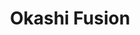 ---
layout: place
title: "Okashi Fusion"
permalink: /california/vacaville/okashi-fusion.html
stateAbbr: CA
stateName: California
cityName: Vacaville
seo:
  name: "Okashi Fusion"
  type: Restaurant
  links: null
description: "Okashi Fusion serves delicious sushi in Vacaville, California. Try fresh Japanese dishes for a great dining experience. "
place_id: ChIJfeZfAc0ihYARbw8Ws0DN2iU
photos:
  - name: >-
      places/ChIJfeZfAc0ihYARbw8Ws0DN2iU/photos/AeeoHcIb0aQY8bKy_82nfvec03MYVkALTma3aTcCERWMkEGLay-pi4Odzr35AAUJvWUlZLKcw5BDEMtmacPQsGJ9MDl5TbKfKEdnck976RXJOOAHHCd0BwlTmplq5OplNCfT10a646eaatE5uUbftEnukji8ELVwteA5ZpI69ZKCoS9x8fVOrYLE1P32uMj6xyx1FBcmqnSD0BEfkcMHefz1hdqIkTuErvxy9KHnGq30U0xfqr80MBm-xM6JwW_hRrmR2krssrG-Q3FV7YUjqny9tDR9eZMWmPcz0pPxIRgrZRxgGz8r9RrPfoh84FxlsMi4n7tXTkW05-ui_P1vg3YYChi3pmmZcxi8AODA9lD7AqxCEoyXOfOFxSD_fWe4XJS-plJy2GpSY15_LkeqAk9ey39no5hbDNLGL1o2gZCja60
    widthPx: 4032
    heightPx: 2268
    authorAttributions:
      - displayName: Mic
        uri: https://maps.google.com/maps/contrib/110440564235721070419
        photoUri: >-
          https://lh3.googleusercontent.com/a/ACg8ocKY8mJk5kIQu1Ze_1pR6dEoZ7OZQH3cSe4cRyfoORuk3R30TQ=s100-p-k-no-mo
    flagContentUri: >-
      https://www.google.com/local/imagery/report/?cb_client=maps_api_places.places_api&image_key=!1e10!2sCIHM0ogKEICAgICijcPzdA&hl=en-US
    googleMapsUri: >-
      https://www.google.com/maps/place//data=!3m4!1e2!3m2!1sCIHM0ogKEICAgICijcPzdA!2e10!4m2!3m1!1s0x808522cd015fe67d:0x25dacd40b3160f6f
  - name: >-
      places/ChIJfeZfAc0ihYARbw8Ws0DN2iU/photos/AeeoHcIj1f9_xB0W0DAlNhXTM8fDWqZi1SdvpLocxrVSUlCpFyi0cMXJSOzf5J9awrrpOZ_RZ2HJf0Lef1H1krLQPXJ197HsywD6Xsa0HWIr58pewrs3DnbuAVrTWz34FEsWH-WJYg01IQ28aQPX8Udy1K9x1SWzDJNKTJrv2dw9geuKY4QnH1B2SA_AStvHjSPYGXUlsCynxnWVF-Flm4YV8J4PEeZm6H85M_kjkG2onEAVf8U9vmQGNoPrA6hyqJRlkThDuToh2zuyI24CkL6OiwffUnAzIaIxCyYd_qDkDT-eqg
    widthPx: 4800
    heightPx: 2700
    authorAttributions:
      - displayName: Okashi Fusion
        uri: https://maps.google.com/maps/contrib/108275958002733346880
        photoUri: >-
          https://lh3.googleusercontent.com/a-/ALV-UjVgjiG8y5UEmYJ6PX6m2gvEditBrG6fcnLc1acY4eSWPvZ9X4k=s100-p-k-no-mo
    flagContentUri: >-
      https://www.google.com/local/imagery/report/?cb_client=maps_api_places.places_api&image_key=!1e10!2sAF1QipN8heVD33Af4DghWakFnQUlF5DViWYfQcedgAS-&hl=en-US
    googleMapsUri: >-
      https://www.google.com/maps/place//data=!3m4!1e2!3m2!1sAF1QipN8heVD33Af4DghWakFnQUlF5DViWYfQcedgAS-!2e10!4m2!3m1!1s0x808522cd015fe67d:0x25dacd40b3160f6f
  - name: >-
      places/ChIJfeZfAc0ihYARbw8Ws0DN2iU/photos/AeeoHcJVYsNOLtAOeqXY2c7CSWLlCJ80fcSR3RL6Il6Hnzs1c3jD7UqFzvLXlREvbG96Vq1knZ9CpmmpZaXEq3zp5DSRr7GKL18XHW_C9QH34nXll6vvPsqeJV-0PZ59spj1emGzshBIhsiePJ3VavC3VcZps33ZSc1GuZR5iuT4WDvsgfkGCA8s9u0OwgiFIO2SmuWCYh0iCtS6-tN7K8LfSSLu-73USX13MtLsie5HtLqXIumUja39ucL9nT71MciQZxBeT7GeEE1dM2obbC1Fm596EDSzupwjZqw6cbC0Hk6NF8NVj1G2ZpE-RH9Daxcf43pUWRx_ubyXG69cpZ6Iq56Cp3cd28Z5Ex-61b-fMai2oWQFfJ_Y3sP7JKdsnhEpVQzyhGbAJBNv_ac3ZXLwBftv6ZG_7Re2iZr7wUeugJaw99bnIqCrh1VaVsjXEbu7
    widthPx: 4800
    heightPx: 4000
    authorAttributions:
      - displayName: Stefan
        uri: https://maps.google.com/maps/contrib/116784258131232461248
        photoUri: >-
          https://lh3.googleusercontent.com/a-/ALV-UjXfV2bBvMj2z0CWmjsp4yyq3XzO-mmN28VKNTnVZi9jt0ILbSD9Wg=s100-p-k-no-mo
    flagContentUri: >-
      https://www.google.com/local/imagery/report/?cb_client=maps_api_places.places_api&image_key=!1e10!2sCIABIhAGbwPTnAk5L2fbsXUAB26v&hl=en-US
    googleMapsUri: >-
      https://www.google.com/maps/place//data=!3m4!1e2!3m2!1sCIABIhAGbwPTnAk5L2fbsXUAB26v!2e10!4m2!3m1!1s0x808522cd015fe67d:0x25dacd40b3160f6f
  - name: >-
      places/ChIJfeZfAc0ihYARbw8Ws0DN2iU/photos/AeeoHcJKODaHpg8BV1SC4e7xaS5qX4ZgbnZYQDFDYrO1QcXdEkxt8uJlnjcALEfueUY8bWoTSn6Wqh1_E-7hrDITgvbrEINa3ROkTSHLAgv3gOCE33vEuYIikg5VpOkc1VPNhfY4gPRTjx4HQbFEGbIYMNCyPLYjLXmQtAa5br_eCtcYtg_n6DAHnF7i3J0cGiN85Mej0ofBZMl5eKXtfVRUA6S51-1pDaIOe3yirWW5HnVUs_l_7NFRGktGONmxrU0v8CV77Ro_HWvhqs8FGcohOQzAgCj_wDStc7trve-warwXBAPe05fUXeTmE6rBtxJpnCSXhfaJrgLbdPbxmJbyd5t4ARLih3s7mOp8cb8qLB_Bw2JHPdxvpCzNIokK-PHo-ZLJkAMyNYarKTSQ43pN2K4HZ3LqW4VBDFNuFUmxTrs
    widthPx: 3024
    heightPx: 4032
    authorAttributions:
      - displayName: Ana Monge
        uri: https://maps.google.com/maps/contrib/114648911849675266437
        photoUri: >-
          https://lh3.googleusercontent.com/a-/ALV-UjUUEy8rtgSiUw4qoN83Xk0DmnecCJ4xvxmCWE702WzfB6hE5kuuUg=s100-p-k-no-mo
    flagContentUri: >-
      https://www.google.com/local/imagery/report/?cb_client=maps_api_places.places_api&image_key=!1e10!2sCIHM0ogKEICAgICnt7rcKA&hl=en-US
    googleMapsUri: >-
      https://www.google.com/maps/place//data=!3m4!1e2!3m2!1sCIHM0ogKEICAgICnt7rcKA!2e10!4m2!3m1!1s0x808522cd015fe67d:0x25dacd40b3160f6f
  - name: >-
      places/ChIJfeZfAc0ihYARbw8Ws0DN2iU/photos/AeeoHcIy-teI9c5v58jYJ9w3ssPfe9Rb5WtZyg6cnQowcnJlUp7RWvFFsC4u6IHDa_SYA4rRyS5w6xXi8TNh5LVYHL9En_Iy_D1hKu9b4C8vw3cEEl6tGjKK0rcKXPRHknCENun3cRdnvhzE9Kuw5Gh8BSGMhE7ALc4_VemWxWlEBhZWi1XewYFTu6rlu-Q-pT5UQI7RvQBx0G5MkNVNrGI0_y_XIC8C47UVXLWkewMKfMC-R345roQvDK5Ro96j93pMXuZwG18PpfmWN2SvwIPX5ERiTt9K4vMjieCoaRfkhvUeXW2x_-rNzcyJ-MGMRrLLQWmZD1cnDt13mN520Wan1jkS2k3l7mYrX62lu3PuVcOY-aRPVUwz3r8MudtqOELU31je-FmocpybfNpZSWJ-Tl6x5LqLiyDL0L4icOJcm6nZdteX
    widthPx: 4032
    heightPx: 3024
    authorAttributions:
      - displayName: Stephanie Anne
        uri: https://maps.google.com/maps/contrib/104191733597072737128
        photoUri: >-
          https://lh3.googleusercontent.com/a/ACg8ocLhXNChSO9jJmCiTUz7pYmAJY2ec52WopvyA2ZVibTlAJcdCrU=s100-p-k-no-mo
    flagContentUri: >-
      https://www.google.com/local/imagery/report/?cb_client=maps_api_places.places_api&image_key=!1e10!2sCIHM0ogKEICAgIDpwoyK-AE&hl=en-US
    googleMapsUri: >-
      https://www.google.com/maps/place//data=!3m4!1e2!3m2!1sCIHM0ogKEICAgIDpwoyK-AE!2e10!4m2!3m1!1s0x808522cd015fe67d:0x25dacd40b3160f6f
  - name: >-
      places/ChIJfeZfAc0ihYARbw8Ws0DN2iU/photos/AeeoHcIh2SjKlhfM7YNf1p6dmtntliBBTudnmugrRidRi0QqkFVij7sOryF8EezLTSpY8S2mZmHlHg0zbZPkV57g-6MO1xPfTxKQtUaIiqhhGOAy9G7ac_781fN76AbFEsShjA2Gd7J9TIBkGd3G-D26NMNeBgprG1cTCde8DTHNoUB7A3taVRBnsFNNm-QPBCerfrpHbNGYwMAjKesyrc6c4FYnHs2vtDvhsAFu1Ykz-QepJh_o6bu-hobqZMrwnIWCBGTzZ0lJWb8jPeSDc0GJZpM7zg1wN_uH2-LeniiAa4Euw4ysG-iPknXtpbcP3HYfP5NEJ42l-msiYbq4ftn1IQlwxEUuUCSu9FX9_qdbaAb4EhE43u-Mo2HExgVITwmFFYr1vL7Y5QUYO8xt8buKbMivojuAmkAutCCapwtZYWR37HU1
    widthPx: 3024
    heightPx: 4032
    authorAttributions:
      - displayName: JOE OLIVAS
        uri: https://maps.google.com/maps/contrib/100581506504000088903
        photoUri: >-
          https://lh3.googleusercontent.com/a-/ALV-UjUaRLaSmyHt9jMOh6XrnRveTmEAsDngQxdpP4YIAFc9u3fF0_V5Ug=s100-p-k-no-mo
    flagContentUri: >-
      https://www.google.com/local/imagery/report/?cb_client=maps_api_places.places_api&image_key=!1e10!2sCIHM0ogKEICAgICPmYei-wE&hl=en-US
    googleMapsUri: >-
      https://www.google.com/maps/place//data=!3m4!1e2!3m2!1sCIHM0ogKEICAgICPmYei-wE!2e10!4m2!3m1!1s0x808522cd015fe67d:0x25dacd40b3160f6f
  - name: >-
      places/ChIJfeZfAc0ihYARbw8Ws0DN2iU/photos/AeeoHcLDJb8wzI2Sza4d9EyMky55_ZJYm7LbRPsHfTVLfJGkDgs057GhVQpPYNwOi11UqBhR8WifmuPtxJR8RVfJBG3MN5Cp-xI532gr_tzBqxM7pvJoddc70ud5YYF5itM_Dr2xnN77rKALpMvec9sv5C8dg-XSxBRX2-6HjlpEDvLzI4AfiEIV9WW3Zr5SJLUWb4uDPCGnAPxVxN0edPcBOI1goj4yteTGQHqeWNhti6JROvCsu7fQg_uVJnJ_FJOekSZSmDSuQZBV_Sgs1TosOiFfxg5XYcNzy5uDxuNPni9oQcjjgGSgnP3mlwn5AqovvK_xWvAuwaX2V0ofIwmz_Ax3WZc2JmVAd0lG4As0Ursnh0LBKcJG22w-tavgvoukVrGxr9Js6J4HmVqaGOI0MWbpxZ8zszuyobQKpHNH6pi6Kw
    widthPx: 4032
    heightPx: 2268
    authorAttributions:
      - displayName: Mic
        uri: https://maps.google.com/maps/contrib/110440564235721070419
        photoUri: >-
          https://lh3.googleusercontent.com/a/ACg8ocKY8mJk5kIQu1Ze_1pR6dEoZ7OZQH3cSe4cRyfoORuk3R30TQ=s100-p-k-no-mo
    flagContentUri: >-
      https://www.google.com/local/imagery/report/?cb_client=maps_api_places.places_api&image_key=!1e10!2sCIHM0ogKEICAgICijcPzNA&hl=en-US
    googleMapsUri: >-
      https://www.google.com/maps/place//data=!3m4!1e2!3m2!1sCIHM0ogKEICAgICijcPzNA!2e10!4m2!3m1!1s0x808522cd015fe67d:0x25dacd40b3160f6f
  - name: >-
      places/ChIJfeZfAc0ihYARbw8Ws0DN2iU/photos/AeeoHcK5-ElFiToelTzealX1i9soNaS8XTBmSSFBIQFy4x-D_eFXdLvWC3f7N4Gkm8aW5QIY5w9JWznihMiV1F9LXqAXjnN7HxWCdgH-SVmK80PRj8ZiOxHhJiOgdJPrLE7BnL8v5ZJa8AA9kfe9jAx3DTUtvlOyd31-ls4gpKlrfYme9xpE2KspMZVsnZJPzzb78JRIFpKdygBTukTZpMDzjyxDB-RF68QuwCudXvJSywf0mE1f67EXSaxm3YkwvRVyCIQXlcYbOmg5s4sut6GJEjIBWfG8FgYklapweSEiG_iumejgu5VufGr7oWGYGBuRZDYYSHRWi0o_3OlZfobfcLPDt_46VEfPLxvhttsq4GhUUoqY3T0kE7YOlPtI34hzU5SeqtECImGAftKrjiLkfeGBYxPi7CtFEBEVpJoUUI5m2LbDfenXuPL1JzU0xmXp
    widthPx: 2268
    heightPx: 4032
    authorAttributions:
      - displayName: Cecilia Knapp
        uri: https://maps.google.com/maps/contrib/115014077999082450395
        photoUri: >-
          https://lh3.googleusercontent.com/a-/ALV-UjUfUsf4Woz7Vj73t0KJP51-Mj_-NgAztGrNCnP6VbvDd1oC-KPt=s100-p-k-no-mo
    flagContentUri: >-
      https://www.google.com/local/imagery/report/?cb_client=maps_api_places.places_api&image_key=!1e10!2sCIABIhADycKzzjaCXWfDhQAAA-Ds&hl=en-US
    googleMapsUri: >-
      https://www.google.com/maps/place//data=!3m4!1e2!3m2!1sCIABIhADycKzzjaCXWfDhQAAA-Ds!2e10!4m2!3m1!1s0x808522cd015fe67d:0x25dacd40b3160f6f
  - name: >-
      places/ChIJfeZfAc0ihYARbw8Ws0DN2iU/photos/AeeoHcIOdPLZs4W-JoRTdfIqe3BTfTVxqLcpIjV1PXyygjgH4oWsRbzWBOjlI0Zj8enPwMOxxJXJ783RoZcW5gQ39KOFH59Vuc5I_CJkMO6lFNNbT6sGISLE9wV07_-Z3Dfd95aKCgQ6BWPNjV-shi8HXB8l23Cz-pVRsKvv-5Ozc-PAOQpePeKL5Vf25KHd37g46Ojamx38Dg5Ee89tWfHjwCbCEimt42clUr7WtOGW5N0IQv1IBTwHklCqY1OGPbYhAIQde7LHfWDiyt1cV3XO2qCJpqYKJsgZkJZcnD6v5GPO5-lMWfeqDB3UHq_5hhWwe8XIfRUhE2XyVJfCpbMFJQBOI2BHor4k_WTka5at7VtHj2hA7XakmygWm4d4Ls4weAVDviy9XDdnogp5Jkd79v9c4MM0BR9FMqS_jJUPUlSDYQ
    widthPx: 3024
    heightPx: 4032
    authorAttributions:
      - displayName: Christopher Reyes
        uri: https://maps.google.com/maps/contrib/110700038015972414790
        photoUri: >-
          https://lh3.googleusercontent.com/a/ACg8ocK732X2O62dwvI0GJg1yfM0F9VV8lnA6Tro5aO87z-4Jdq0aQ=s100-p-k-no-mo
    flagContentUri: >-
      https://www.google.com/local/imagery/report/?cb_client=maps_api_places.places_api&image_key=!1e10!2sCIHM0ogKEICAgIDEv-eYEQ&hl=en-US
    googleMapsUri: >-
      https://www.google.com/maps/place//data=!3m4!1e2!3m2!1sCIHM0ogKEICAgIDEv-eYEQ!2e10!4m2!3m1!1s0x808522cd015fe67d:0x25dacd40b3160f6f
  - name: >-
      places/ChIJfeZfAc0ihYARbw8Ws0DN2iU/photos/AeeoHcK6ENts7EDidxq2FK_FAe6Qdmh-I-k-UTS3VI9bxYOUnnjROin2twf0OXoE5iYOViMgNzGnkTMyyQxs2JpbLU5qJtj_pin2wLgdqbzrdO3U-EZjzGNKdk6MO3qrJkIJ0KQ-Egm55eWpHdG6Da0m-F7Fn3Q9--9dmzRWZMJzgZcwYORzPJfm8aUSUuPl6igPOrzSV90y2MsJQykNPH25MtHF_r2EFzveXVCZGIXcRunGWKAjkILZV-A10mKpxaGBrMx3J8UGF8VBuU0VtvLpTCc58rsAVLXL7e01-J6ZpEOoA4dJNrp-GZk8fKmMOeDpVyKR_K7aNaAAYI1DWcADVZ8_B3C-xL5TAsnSwxqPpNjupkdA-vov68MzE_MEz-o_fYJvHDYZ83CbtOEwbonP0G6qax7ftCrcvomx0nyBOc36aEgq
    widthPx: 4000
    heightPx: 3000
    authorAttributions:
      - displayName: Maurice Williams
        uri: https://maps.google.com/maps/contrib/116716696289186260662
        photoUri: >-
          https://lh3.googleusercontent.com/a-/ALV-UjW-BfBoe8MfbacgMOevftJUs49qMOaHt55EmRgIEeHPTEdDOcpA5g=s100-p-k-no-mo
    flagContentUri: >-
      https://www.google.com/local/imagery/report/?cb_client=maps_api_places.places_api&image_key=!1e10!2sCIHM0ogKEICAgIDRxuai_wE&hl=en-US
    googleMapsUri: >-
      https://www.google.com/maps/place//data=!3m4!1e2!3m2!1sCIHM0ogKEICAgIDRxuai_wE!2e10!4m2!3m1!1s0x808522cd015fe67d:0x25dacd40b3160f6f
address: '1679 E Monte Vista Ave #103, Vacaville, CA 95688, USA'
street: '1679 E Monte Vista Ave #103'
city: Vacaville
state: CA
zip: '95688'
country: USA
neighborhood: null
latitude: '38.370070'
longitude: '-121.960657'
accessibility_options:
  wheelchairAccessibleParking: true
  wheelchairAccessibleEntrance: true
  wheelchairAccessibleRestroom: true
  wheelchairAccessibleSeating: true
business_status: OPERATIONAL
name: Okashi Fusion
google_maps_links:
  directionsUri: >-
    https://www.google.com/maps/dir//''/data=!4m7!4m6!1m1!4e2!1m2!1m1!1s0x808522cd015fe67d:0x25dacd40b3160f6f!3e0
  placeUri: https://maps.google.com/?cid=2727718202092425071
  writeAReviewUri: >-
    https://www.google.com/maps/place//data=!4m3!3m2!1s0x808522cd015fe67d:0x25dacd40b3160f6f!12e1
  reviewsUri: >-
    https://www.google.com/maps/place//data=!4m4!3m3!1s0x808522cd015fe67d:0x25dacd40b3160f6f!9m1!1b1
  photosUri: >-
    https://www.google.com/maps/place//data=!4m3!3m2!1s0x808522cd015fe67d:0x25dacd40b3160f6f!10e5
primary_type: American Restaurant
opening_hours:
  regular: null
  current: null
secondary_opening_hours:
  regular:
    weekdayDescriptions: null
    type: null
  current:
    weekdayDescriptions: null
    type: null
phone: null
price_level: null
price_range: null
rating: null
rating_count: 0
website: null
reviews: null
parking_options: null
payment_options: null
allow_dogs: null
curbside_pickup: null
delivery: null
dine_in: null
good_for_children: null
good_for_groups: null
good_for_sports: null
live_music: null
menu_for_children: null
outdoor_seating: null
reservable: null
restroom: null
serves_beer: null
serves_breakfast: null
serves_brunch: null
serves_cocktails: null
serves_coffee: null
serves_dinner: null
serves_dessert: null
serves_lunch: null
serves_vegetarian_food: null
serves_wine: null
takeout: null
summary: null

---